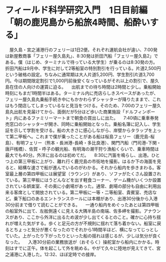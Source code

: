 # フィールド科学研究入門　1日目前編「朝の鹿児島から船旅4時間、船酔いする」

<div class="section">　屋久島・宮之浦港行のフェリーは1日2便。それぞれ運航会社が違い、7:00発は新屋敷商事「フェリー屋久島丸」、8:30発は折田汽船「フェリー屋久島2」である。僕（はじめ、ターミナルで待っている大学生）が乗るのは8:30発の方。折田汽船は9月中、学生に対して2等船室の特別割引を行っている。片道2,500円という破格の設定。ちなみに通常期は大人片道5,200円、学生割引片道3,700円。今は期間限定割引で1,000円前後安くなっているがそれ以上の割引で、屋久島在住の人向けの運賃に迫る。 　出航までの待ち時間は2時間と少し。乗船開始時刻にもまだ1時間半はある。ターミナル内に売店らしきスペースがあったが、フェリー屋久島丸乗船手続き中にもかかわらずシャッターが降りたままで、これはもう閉店してしまっているなと見当をつける。そのため、7:00のフェリー屋久島丸出航を見届けてから、面倒だが5分ほど歩いた商業施設「ドルフィンポート」内にあるファミリーマートまで朝食の買出しに出た。 　7:40頃に乗車券発売窓口のシャッターが開き、同時に乗船開始となった。乗船名簿に記入し、学生証を示して学割を受ける。船の大きさに感心しながら、岸壁からタラップを上って第二甲板へ。これまで僕が乗ったことがある船は桜島フェリー（鹿児島-桜島）、有明フェリー（熊本・長洲港-長崎・多比良港）、関門汽船（門司港-下関・唐戸桟橋）、佐賀・呼子の観光船、有明海の潮干狩り漁船くらいで、乗車時間は最大でも40分。外洋に出るのは初めてだ。 　8:30に汽笛を鳴らし、出港。ひとつ上の第三甲板に上がり、離れ行く鹿児島の市街地を撮影。はるか下の海面を見ると、結構な速さで船が進んでいるのがわかる。それから船内を歩きまわる。客室最上層の第四甲板には展望室（ラウンジ）があり、ソファがたくさん設置されている。第三甲板にはうどんなどを出す軽食コーナー、ゲーム機がいくつか設置されている娯楽室、その奥に小劇場があった。通常、劇場の部分も自由に利用出来る客席として開放されている。第二甲板に一等・二等船室、貴賓室、売店など。乗下船口のあるエントランスホールには本棚があり、出港30分後から入港30分前まで借りて読むことができる。 　一通り船内をめぐったあとは第四甲板の船室外に出て、左舷側遠くに見える大隅半島の南端、佐多岬を撮影。アナウンスがあり、ここから外洋に出るため波が少し出てくるとのこと。確かに心持ち揺れが増えた気がする。歩くと足元の方が不規則に揺れて落ち着かない。船室に戻るとちょっと気分が悪くなったのでそれから1時間半ほど、横になってじっとしていた。上がったり下がったりといった船の揺れは感じるが、少しは気分が良くなった。 　入港30分前の業務放送が（おそらく）操舵室から船内にかかる。時刻はすでに正午。体を起こして外を眺める。やがて久々に陸地が見えてきて、宮之浦港に入港した。12:32、ほぼ定時での接岸。</div>